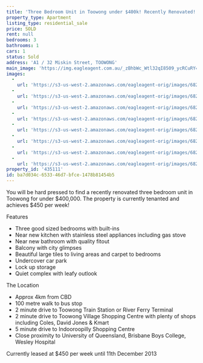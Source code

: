 ```yaml
---
title: 'Three Bedroom Unit in Toowong under $400k! Recently Renovated!'
property_type: Apartment
listing_type: residential_sale
price: SOLD
rent: null
bedrooms: 3
bathrooms: 1
cars: 1
status: Sold
address: 'A1 / 32 Miskin Street, TOOWONG'
main_image: 'https://img.eagleagent.com.au/_zBhbWc_Wtl32qI8509_ycRCuRY=/1280x854/smart/https://s3-us-west-2.amazonaws.com/eagleagent-orig/images/6820607/113304503-image-M.jpg'
images:
  -
    url: 'https://s3-us-west-2.amazonaws.com/eagleagent-orig/images/6820614/113304503-image-G.jpg'
  -
    url: 'https://s3-us-west-2.amazonaws.com/eagleagent-orig/images/6820613/113304503-image-F.jpg'
  -
    url: 'https://s3-us-west-2.amazonaws.com/eagleagent-orig/images/6820612/113304503-image-E.jpg'
  -
    url: 'https://s3-us-west-2.amazonaws.com/eagleagent-orig/images/6820611/113304503-image-D.jpg'
  -
    url: 'https://s3-us-west-2.amazonaws.com/eagleagent-orig/images/6820610/113304503-image-C.jpg'
  -
    url: 'https://s3-us-west-2.amazonaws.com/eagleagent-orig/images/6820609/113304503-image-B.jpg'
  -
    url: 'https://s3-us-west-2.amazonaws.com/eagleagent-orig/images/6820608/113304503-image-A.jpg'
  -
    url: 'https://s3-us-west-2.amazonaws.com/eagleagent-orig/images/6820607/113304503-image-M.jpg'
property_id: '435111'
id: ba7d034c-6533-46d7-bfce-1478b81454b5
---
```

You will be hard pressed to find a recently renovated three bedroom unit in Toowong for under $400,000. The property is currently tenanted and achieves $450 per week!

Features
* Three good sized bedrooms with built-ins
* Near new kitchen with stainless steel appliances including gas stove
* Near new bathroom with quality fitout
* Balcony with city glimpses
* Beautiful large tiles to living areas and carpet to bedrooms
* Undercover car park
* Lock up storage
* Quiet complex with leafy outlook

The Location
* Approx 4km from CBD
* 100 metre walk to bus stop
* 2 minute drive to Toowong Train Station or River Ferry Terminal
* 2 minute drive to Toowong Village Shopping Centre with plenty of shops including Coles, David Jones & Kmart
* 5 minute drive to Indooroopilly Shopping Centre
* Close proximity to University of Queensland, Brisbane Boys College, Wesley Hospital

Currently leased at $450 per week until 11th December 2013